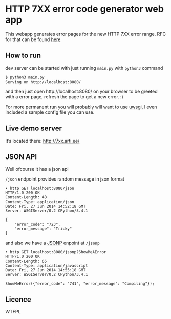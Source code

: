 HTTP 7XX error code generator web app
=====================================
This webapp generates error pages for the new HTTP 7XX error range.
RFC for that can be found [here](https://github.com/joho/7XX-rfc)

How to run
----------
dev server can be started with just running `main.py` with `python3` command
```
$ python3 main.py
Serving on http://localhost:8080/
```
and then just open http://localhost:8080/ on your browser to be greeted
with a error page, refresh the page to get a new error. :)

For more permanent run you will probably will want to use
[uwsgi](http://uwsgi-docs.readthedocs.org/), I even included a sample
config file you can use.

Live demo server
----------------
It’s located there: http://7xx.arti.ee/

JSON API
--------
Well ofcourse it has a json api

`/json` endpoint provides random message in json format
```
‣ http GET localhost:8080/json
HTTP/1.0 200 OK
Content-Length: 48
Content-Type: application/json
Date: Fri, 27 Jun 2014 14:52:18 GMT
Server: WSGIServer/0.2 CPython/3.4.1

{
    "error_code": "723",
    "error_message": "Tricky"
}
```

and also we have a [JSONP](http://en.wikipedia.org/wiki/JSONP) enpoint at `/jsonp`
```
‣ http GET localhost:8080/jsonp?ShowMeAError
HTTP/1.0 200 OK
Content-Length: 65
Content-Type: application/javascript
Date: Fri, 27 Jun 2014 14:55:18 GMT
Server: WSGIServer/0.2 CPython/3.4.1

ShowMeError({"error_code": "741", "error_message": "Compiling"});
```

Licence
-------
WTFPL

